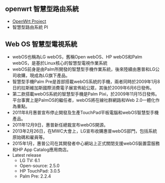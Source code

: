#

## openwrt 智慧型路由系統 
- [OpenWrt Project](https://openwrt.org/)
- 智慧型路由系統 PI
## Web OS 智慧型電視系統
- webOS也稱為LG webOS，舊稱Open webOS、HP webOS和Palm webOS，是基於Linux核心的智慧型電視作業系統
- webOS前身是由Palm所開發的智慧型手機作業系統，後來陸續由惠普和LG公司收購，現成為LG旗下產品。
- 智慧型手機Palm Pre是首部搭載webOS系統的手機，兩者同時於2009年1月8日的拉斯維加斯國際消費電子展宣佈給公眾，其後於2009年6月6日發佈。
- 第二款搭載webOS系統的智慧型手機是Palm Pixi，於2009年11月15日發佈。平台事實上是PalmOS的繼任者，webOS將在線社群網路和Web 2.0一體化作為重點。
- 2011年8月惠普宣布停止開發及生產TouchPad平板電腦和webOS智慧型手機產品。
- 2011年12月9日，惠普新任總裁宣布webOS開源。
- 2013年2月26日，在MWC大會上，LG宣布收購惠普webOS部門，包括系統原始碼和雇員等。
- 2015年1月，惠普公司在其開發者中心網站上正式關閉支援webOS裝置雲服務和HP App Catalog應用商店。
- Latest release	
  - LG TV: 6.1
  - Open-source: 2.5.0
  - HP TouchPad: 3.0.5
  - Palm Pre: 2.2.4
